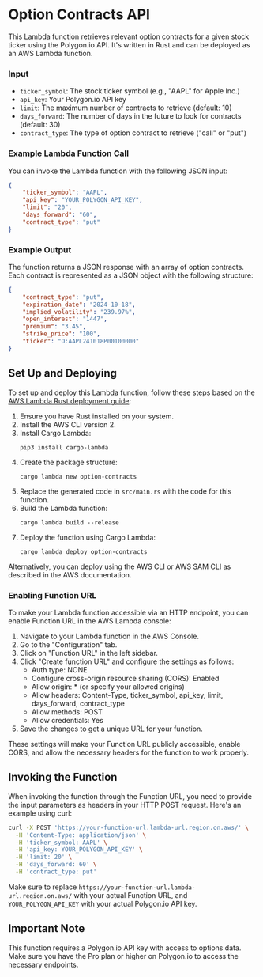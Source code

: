 # Option Contracts API

This Lambda function retrieves relevant option contracts for a given stock ticker using the Polygon.io API. It's written in Rust and can be deployed as an AWS Lambda function.

### Input

- `ticker_symbol`: The stock ticker symbol (e.g., "AAPL" for Apple Inc.)
- `api_key`: Your Polygon.io API key
- `limit`: The maximum number of contracts to retrieve (default: 10)
- `days_forward`: The number of days in the future to look for contracts (default: 30)
- `contract_type`: The type of option contract to retrieve ("call" or "put")

### Example Lambda Function Call

You can invoke the Lambda function with the following JSON input:

```json
{
    "ticker_symbol": "AAPL",
    "api_key": "YOUR_POLYGON_API_KEY",
    "limit": "20",
    "days_forward": "60",
    "contract_type": "put"
}
```

### Example Output

The function returns a JSON response with an array of option contracts. Each contract is represented as a JSON object with the following structure:

```json
{
    "contract_type": "put",
    "expiration_date": "2024-10-18",
    "implied_volatility": "239.97%",
    "open_interest": "1447",
    "premium": "3.45",
    "strike_price": "100",
    "ticker": "O:AAPL241018P00100000"
}
```

## Set Up and Deploying

To set up and deploy this Lambda function, follow these steps based on the [AWS Lambda Rust deployment guide](https://docs.aws.amazon.com/lambda/latest/dg/rust-package.html):

1. Ensure you have Rust installed on your system.
2. Install the AWS CLI version 2.
3. Install Cargo Lambda:
   ```
   pip3 install cargo-lambda
   ```
4. Create the package structure:
   ```
   cargo lambda new option-contracts
   ```
5. Replace the generated code in `src/main.rs` with the code for this function.
6. Build the Lambda function:
   ```
   cargo lambda build --release
   ```
7. Deploy the function using Cargo Lambda:
   ```
   cargo lambda deploy option-contracts
   ```

Alternatively, you can deploy using the AWS CLI or AWS SAM CLI as described in the AWS documentation.

### Enabling Function URL

To make your Lambda function accessible via an HTTP endpoint, you can enable Function URL in the AWS Lambda console:

1. Navigate to your Lambda function in the AWS Console.
2. Go to the "Configuration" tab.
3. Click on "Function URL" in the left sidebar.
4. Click "Create function URL" and configure the settings as follows:
   - Auth type: NONE
   - Configure cross-origin resource sharing (CORS): Enabled
   - Allow origin: * (or specify your allowed origins)
   - Allow headers: Content-Type, ticker_symbol, api_key, limit, days_forward, contract_type
   - Allow methods: POST
   - Allow credentials: Yes
5. Save the changes to get a unique URL for your function.

These settings will make your Function URL publicly accessible, enable CORS, and allow the necessary headers for the function to work properly.

## Invoking the Function

When invoking the function through the Function URL, you need to provide the input parameters as headers in your HTTP POST request. Here's an example using curl:

```bash
curl -X POST 'https://your-function-url.lambda-url.region.on.aws/' \
  -H 'Content-Type: application/json' \
  -H 'ticker_symbol: AAPL' \
  -H 'api_key: YOUR_POLYGON_API_KEY' \
  -H 'limit: 20' \
  -H 'days_forward: 60' \
  -H 'contract_type: put'
```

Make sure to replace `https://your-function-url.lambda-url.region.on.aws/` with your actual Function URL, and `YOUR_POLYGON_API_KEY` with your actual Polygon.io API key.

## Important Note

This function requires a Polygon.io API key with access to options data. Make sure you have the Pro plan or higher on Polygon.io to access the necessary endpoints.
